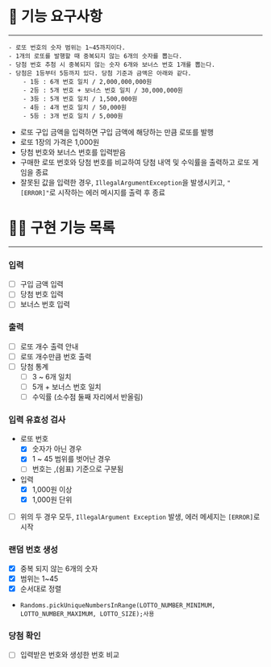 # 🚀 기능 요구사항
***
```
- 로또 번호의 숫자 범위는 1~45까지이다.
- 1개의 로또를 발행할 때 중복되지 않는 6개의 숫자를 뽑는다.
- 당첨 번호 추첨 시 중복되지 않는 숫자 6개와 보너스 번호 1개를 뽑는다. 
- 당첨은 1등부터 5등까지 있다. 당첨 기준과 금액은 아래와 같다.
    - 1등 : 6개 번호 일치 / 2,000,000,000원
    - 2등 : 5개 번호 + 보너스 번호 일치 / 30,000,000원
    - 3등 : 5개 번호 일치 / 1,500,000원
    - 4등 : 4개 번호 일치 / 50,000원
    - 5등 : 3개 번호 일치 / 5,000원
```

- 로또 구입 금액을 입력하면 구입 금액에 해당하는 만큼 로또를 발행
- 로또 1장의 가격은 1,000원
- 당첨 번호와 보너스 번호를 입력받음
- 구매한 로또 번호와 당첨 번호를 비교하여 당첨 내역 및 수익률을 출력하고 로또 게임을 종료
- 잘못된 값을 입력한 경우, `IllegalArgumentException`을 발생시키고, `"[ERROR]"`로 시작하는 에러 메시지를 출력 후 종료

# 🙋‍♀ 구현 기능 목록
*** 

### 입력
- [ ] 구입 금액 입력
- [ ] 당첨 번호 입력
- [ ] 보너스 번호 입력

### 출력
- [ ] 로또 개수 출력 안내
- [ ] 로또 개수만큼 번호 출력
- [ ] 당첨 통계
    - [ ] 3 ~ 6개 일치
    - [ ] 5개 + 보너스 번호 일치
    - [ ] 수익률 (소수점 둘째 자리에서 반올림)

### 입력 유효성 검사
- 로또 번호
    - [X] 숫자가 아닌 경우
    - [X] 1 ~ 45 범위를 벗어난 경우
    - [ ] 번호는 ,(쉼표) 기준으로 구분됨
- 입력
    - [X] 1,000원 이상
    - [X] 1,000원 단위

- [ ] 위의 두 경우 모두, `IllegalArgument Exception` 발생, 에러 메세지는 `[ERROR]`로 시작

### 랜덤 번호 생성
- [X] 중복 되지 않는 6개의 숫자 
- [X] 범위는 1~45
- [X] 순서대로 정렬
- `Randoms.pickUniqueNumbersInRange(LOTTO_NUMBER_MINIMUM, LOTTO_NUMBER_MAXIMUM, LOTTO_SIZE);사용`
### 당첨 확인
- [ ] 입력받은 번호와 생성한 번호 비교
  